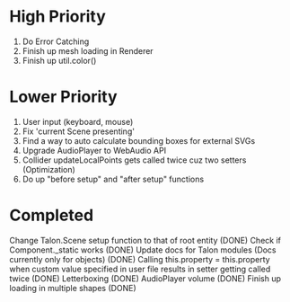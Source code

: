 # High Priority

1. Do Error Catching
2. Finish up mesh loading in Renderer
3. Finish up util.color()

# Lower Priority

1. User input (keyboard, mouse)
2. Fix 'current Scene presenting'
3. Find a way to auto calculate bounding boxes for external SVGs
4. Upgrade AudioPlayer to WebAudio API
5. Collider updateLocalPoints gets called twice cuz two setters (Optimization)
6. Do up "before setup" and "after setup" functions

# Completed

Change Talon.Scene setup function to that of root entity (DONE)
Check if Component.\_static works (DONE)
Update docs for Talon modules (Docs currently only for objects) (DONE)
Calling this.property = this.property when custom value specified in user file results in setter getting called twice (DONE)
Letterboxing (DONE)
AudioPlayer volume (DONE)
Finish up loading in multiple shapes (DONE)
